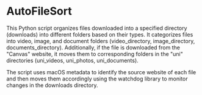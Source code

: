 # AutoFileSort

This Python script organizes files downloaded into a specified directory (downloads) into different folders based on their types. It categorizes files into video, image, and document folders (video_directory, image_directory, documents_directory). Additionally, if the file is downloaded from the "Canvas" website, it moves them to corresponding folders in the "uni" directories (uni_videos, uni_photos, uni_documents). 

The script uses macOS metadata to identify the source website of each file and then moves them accordingly using the watchdog library to monitor changes in the downloads directory.
